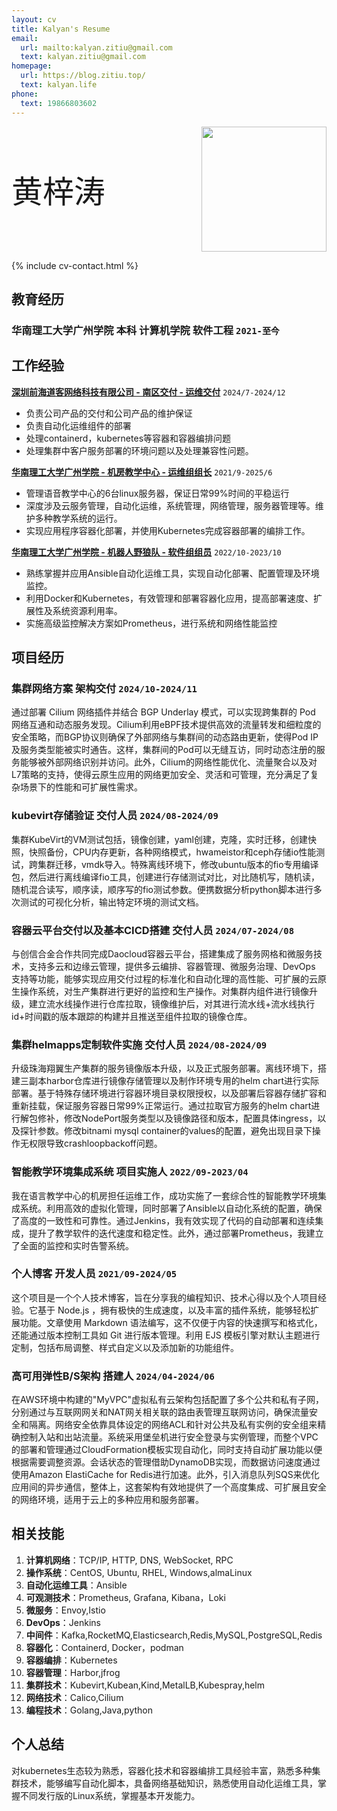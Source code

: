 ```yaml
---
layout: cv
title: Kalyan's Resume
email:
  url: mailto:kalyan.zitiu@gmail.com
  text: kalyan.zitiu@gmail.com
homepage:
  url: https://blog.zitiu.top/
  text: kalyan.life
phone:
  text: 19866803602
---
```


<div style="display: flex; justify-content: space-between; align-items: center;">
  <span style="font-size: 50px;"> 黄梓涛</span>
  <img src="https://gcore.jsdelivr.net/gh/Kalyan-zitiu/TyporaIMG/img/tou.jpg" style="width: 200px; height: auto;"/>
</div>


<!--
include contact information from the front matter
Supported arguments:
    - homepage: url, text
    - phone
    - email
-->

{% include cv-contact.html %}
## 教育经历

### 华南理工大学广州学院 本科 计算机学院 软件工程 `2021-至今`

## 工作经验
[**深圳前海道客网络科技有限公司 - 南区交付 - 运维交付**](https://www.daocloud.io/) `2024/7-2024/12`
+ 负责公司产品的交付和公司产品的维护保证
+ 负责自动化运维组件的部署
+ 处理containerd，kubernetes等容器和容器编排问题
+ 处理集群中客户服务部署的环境问题以及处理兼容性问题。

[**华南理工大学广州学院 - 机房教学中心 - 运维组组长**](https://wy.gcu.edu.cn/2023/0523/c768a150266/page.htm) `2021/9-2025/6`

+ 管理语音教学中心的6台linux服务器，保证日常99%时间的平稳运行
+ 深度涉及云服务管理，自动化运维，系统管理，网络管理，服务器管理等。维护多种教学系统的运行。
+ 实现应用程序容器化部署，并使用Kubernetes完成容器部署的编排工作。

[**华南理工大学广州学院 - 机器人野狼队 - 软件组组员**](https://gcubot.cn) `2022/10-2023/10`

+ 熟练掌握并应用Ansible自动化运维工具，实现自动化部署、配置管理及环境监控。
+ 利用Docker和Kubernetes，有效管理和部署容器化应用，提高部署速度、扩展性及系统资源利用率。
+ 实施高级监控解决方案如Prometheus，进行系统和网络性能监控


## 项目经历

### **集群网络方案** 架构交付 `2024/10-2024/11`
  通过部署 Cilium 网络插件并结合 BGP Underlay 模式，可以实现跨集群的 Pod 网络互通和动态服务发现。Cilium利用eBPF技术提供高效的流量转发和细粒度的安全策略，而BGP协议则确保了外部网络与集群间的动态路由更新，使得Pod IP及服务类型能被实时通告。这样，集群间的Pod可以无缝互访，同时动态注册的服务能够被外部网络识别并访问。此外，Cilium的网络性能优化、流量聚合以及对L7策略的支持，使得云原生应用的网络更加安全、灵活和可管理，充分满足了复杂场景下的性能和可扩展性需求。

### **kubevirt存储验证** 交付人员 `2024/08-2024/09`
 集群KubeVirt的VM测试包括，镜像创建，yaml创建，克隆，实时迁移，创建快照，快照备份，CPU内存更新，各种网络模式，hwameistor和ceph存储io性能测试，跨集群迁移，vmdk导入。特殊离线环境下，修改ubuntu版本的fio专用编译包，然后进行离线编译fio工具，创建进行存储测试对比，对比随机写，随机读，随机混合读写，顺序读，顺序写的fio测试参数。便携数据分析python脚本进行多次测试的可视化分析，输出特定环境的测试文档。

### **容器云平台交付以及基本CICD搭建** 交付人员 `2024/07-2024/08`
 与创信合金合作共同完成Daocloud容器云平台，搭建集成了服务网格和微服务技术，支持多云和边缘云管理，提供多云编排、容器管理、微服务治理、DevOps 支持等功能，能够实现应用交付过程的标准化和自动化理的高性能、可扩展的云原生操作系统，对生产集群进行更好的监控和生产操作。对集群内组件进行镜像升级，建立流水线操作进行仓库拉取，镜像维护后，对其进行流水线+流水线执行id+时间戳的版本跟踪的构建并且推送至组件拉取的镜像仓库。

### **集群helmapps定制软件实施** 交付人员 `2024/08-2024/09`
 升级珠海翔翼生产集群的服务镜像版本升级，以及正式服务部署。离线环境下，搭建三副本harbor仓库进行镜像存储管理以及制作环境专用的helm chart进行实际部署。基于特殊存储环境进行容器环境目录权限授权，以及部署后容器存储扩容和重新挂载，保证服务容器日常99%正常运行。通过拉取官方服务的helm chart进行解包修补，修改NodePort服务类型以及镜像路径和版本，配置具体ingress，以及探针参数。修改bitnami mysql container的values的配置，避免出现目录下操作无权限导致crashloopbackoff问题。

### **智能教学环境集成系统**    项目实施人 `2022/09-2023/04`
  我在语言教学中心的机房担任运维工作，成功实施了一套综合性的智能教学环境集成系统。利用高效的虚拟化管理，同时部署了Ansible以自动化系统的配置，确保了高度的一致性和可靠性。通过Jenkins，我有效实现了代码的自动部署和连续集成，提升了教学软件的迭代速度和稳定性。此外，通过部署Prometheus，我建立了全面的监控和实时告警系统。

### **个人博客**     开发人员 `2021/09-2024/05`
  这个项目是一个个人技术博客，旨在分享我的编程知识、技术心得以及个人项目经验。它基于 Node.js ，拥有极快的生成速度，以及丰富的插件系统，能够轻松扩展功能。文章使用 Markdown 语法编写，这不仅便于内容的快速撰写和格式化，还能通过版本控制工具如 Git 进行版本管理。利用 EJS 模板引擎对默认主题进行定制，包括布局调整、样式自定义以及添加新的功能组件。
  
### **高可用弹性B/S架构**   搭建人   `2024/04-2024/06`
  在AWS环境中构建的"MyVPC"虚拟私有云架构包括配置了多个公共和私有子网，分别通过与互联网网关和NAT网关相关联的路由表管理互联网访问，确保流量安全和隔离。网络安全依靠具体设定的网络ACL和针对公共及私有实例的安全组来精确控制入站和出站流量。系统采用堡垒机进行安全登录与实例管理，而整个VPC的部署和管理通过CloudFormation模板实现自动化，同时支持自动扩展功能以便根据需要调整资源。会话状态的管理借助DynamoDB实现，而数据访问速度通过使用Amazon ElastiCache for Redis进行加速。此外，引入消息队列SQS来优化应用间的异步通信，整体上，这套架构有效地提供了一个高度集成、可扩展且安全的网络环境，适用于云上的多种应用和服务部署。

  
  
## 相关技能
1. **计算机网络**：TCP/IP, HTTP, DNS, WebSocket, RPC
2. **操作系统**：CentOS, Ubuntu, RHEL, Windows,almaLinux
3. **自动化运维工具**：Ansible
4. **可观测技术**：Prometheus, Grafana, Kibana，Loki
5. **微服务**：Envoy,Istio
6. **DevOps**：Jenkins
7. **中间件**：Kafka,RocketMQ,Elasticsearch,Redis,MySQL,PostgreSQL,Redis
8. **容器化**：Containerd, Docker，podman
9. **容器编排**：Kubernetes
10. **容器管理**：Harbor,jfrog
11. **集群技术**：Kubevirt,Kubean,Kind,MetalLB,Kubespray,helm
12. **网络技术**：Calico,Cilium
13. **编程技术**：Golang,Java,python

## 个人总结
  对kubernetes生态较为熟悉，容器化技术和容器编排工具经验丰富，熟悉多种集群技术，能够编写自动化脚本，具备网络基础知识，熟悉使用自动化运维工具，掌握不同发行版的Linux系统，掌握基本开发能力。

